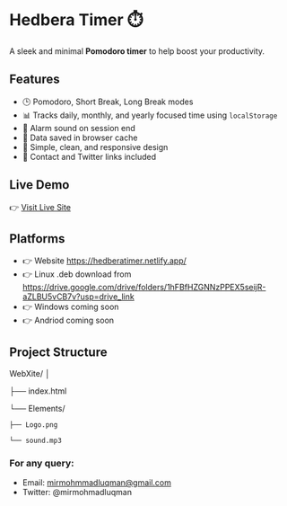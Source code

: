 # Hedbera Timer ⏱️

A sleek and minimal **Pomodoro timer** to help boost your productivity.

## Features

- 🕒 Pomodoro, Short Break, Long Break modes
- 📊 Tracks daily, monthly, and yearly focused time using `localStorage`
- 🔔 Alarm sound on session end
- 💾 Data saved in browser cache
- 🧠 Simple, clean, and responsive design
- 📧 Contact and Twitter links included

## Live Demo

👉 [Visit Live Site](https:HedberaTimer.netlify.app)

## Platforms

- 👉 Website https://hedberatimer.netlify.app/
- 👉 Linux .deb download from https://drive.google.com/drive/folders/1hFBfHZGNNzPPEX5seijR-aZLBU5vCB7v?usp=drive_link
- 👉 Windows coming soon
- 👉 Andriod coming soon

## Project Structure

WebXite/
│

├── index.html

└── Elements/

    ├── Logo.png
    
    └── sound.mp3

### For any query: 
- Email: mirmohmmadluqman@gmail.com
- Twitter: @mirmohmadluqman
